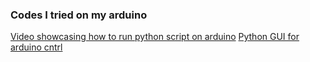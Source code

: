 ### Codes I tried on my arduino
[Video showcasing how to run python script on arduino](https://youtu.be/XXjFtYZEQNw?si=EnOB426LPDF0ucNq)
[Python GUI for arduino cntrl](https://akuzechie.blogspot.com/2022/08/python-gui-for-arduino-control.html)
